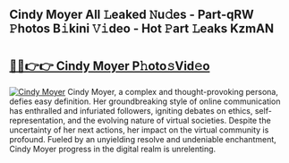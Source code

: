 ## Cindy Moyer All 𝙻eaked 𝙽u𝚍es - Part-qRW 𝙿hotos B𝚒kini 𝚅𝚒deo - Hot 𝙿art 𝙻eaks KzmAN

# <h2><a href="http://ld24t9.urlbe.top/?page=Cindy+Moyer">🔗🔗👉👉 Cindy Moyer P𝚑oto𝚜Vid𝚎o</a></h2>

[![Cindy Moyer](https://i.imgur.com/eBuTRDB.gif)](http://ld24t9.urlbe.top/?page=Cindy+Moyer)
Cindy Moyer, a complex and thought-provoking persona, defies easy definition. Her groundbreaking style of online communication has enthralled and infuriated followers, igniting debates on ethics, self-representation, and the evolving nature of virtual societies. Despite the uncertainty of her next actions, her impact on the virtual community is profound. Fueled by an unyielding resolve and undeniable enchantment, Cindy Moyer progress in the digital realm is unrelenting.
